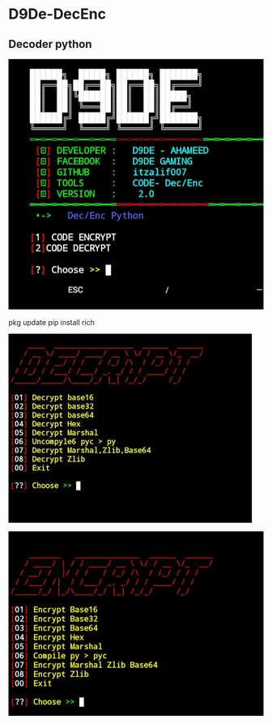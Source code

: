 # D9De-DecEnc
Decoder python 
-------------------------------------------
![20200808_160757](https://github.com/itzalif007/D9De-DecEnc/blob/30c11651d8a4f484c442a803060ee39e214fe47d/IMG_20230523_093454.jpg)


pkg update
 pip install rich


![20200808_160757](https://github.com/itzalif007/D9De-DecEnc/blob/efe5240eb272900420ecab01902d6d42c6223c29/Screenshot_2023_0523_093356.jpg)




![20200808_160757](https://github.com/itzalif007/D9De-DecEnc/blob/efe5240eb272900420ecab01902d6d42c6223c29/IMG_20230523_093418.jpg)
